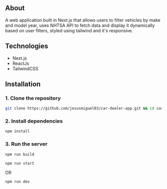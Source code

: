 ## About

A web application built in Next.js that allows users to filter vehicles by make and model year, uses NHTSA API to fetch data and display it dynamically based on user filters, styled using tailwind and it's responsive.

## Technologies

- Next.js
- ReactJs
- TailwindCSS

## Installation

### 1. Clone the repository

```bash
git clone https://github.com/jesusmiguel03/car-dealer-app.git && cd car-dealer-app && code car-dealer-app
```

### 2. Install dependencies

```bash
npm install
```

### 3. Run the server

```bash
npm run build
```

```bash
npm run start
```

OR

```bash
npm run dev
```
